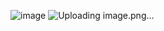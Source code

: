 ![image](https://github.com/user-attachments/assets/f4d7c88c-3ebf-4441-a11a-fcecc99b8f69)
![Uploading image.png…]()
